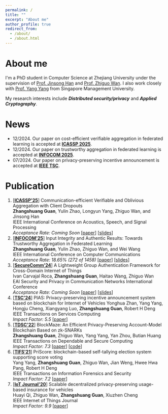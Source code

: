```yaml
---
permalink: /
title: ""
excerpt: "About me"
author_profile: true
redirect_from: 
  - /about/
  - /about.html
---
```


# About me

I'm a PhD student in Computer Science at Zhejiang University under the supervision of [Prof. Jinsong Han](https://person.zju.edu.cn/en/hanjinsong) and [Prof. Zhiguo Wan](https://scholar.google.com/citations?user=8D7Vh20AAAAJ&hl=en). I also work closely with [Prof. Yang Yang](https://scholar.google.com/citations?user=QkzqbckAAAAJ&hl=en) from Singapore Management University.

My research interests include ***Distributed security/privacy*** and ***Applied Cryptography***. 

# News
- 12/2024. Our paper on cost-efficient verifiable aggregation in federated learning is accepted at **[ICASSP 2025](https://2025.ieeeicassp.org/)**.
- 12/2024. Our paper on trustworthy aggregation in federated learning is accepted at **[INFOCOM 2025](https://infocom2025.ieee-infocom.org/)**.
- 07/2024. Our paper on  privacy-preserving incentive announcement is accepted at **[IEEE TSC](https://ieeexplore.ieee.org/abstract/document/10584310)**.

# Publication
1. [**[ICASSP'25](https://2025.ieeeicassp.org/)**] Communication-efficient Verifiable and Oblivious Aggregation with Client Dropouts  
   **Zhangshuang Guan**, Yulin Zhao, Longyun Yang, Zhiguo Wan, and Jinsong Han  
   IEEE International Conference on Acoustics, Speech, and Signal Processing  
   *Acceptance Rate: Coming Soon* [[paper]()] [[slides]()]  
1. [**[INFOCOM'25](https://infocom2025.ieee-infocom.org/)**] Input Integrity and Authentic Results: Towards Trustworthy Aggregation in Federated Learning  
   **Zhangshuang Guan**, Yulin Zhao, Zhiguo Wan, and Wei Wang  
   IEEE International Conference on Computer Communications  
   *Acceptance Rate: 18.65% (272 of 1458)* [[paper]()] [[slides]()]
1. [**[SecureComm'24](https://securecomm.eai-conferences.org/2024/)**] A Lightweight Group Authentication Framework for Cross-Domain Internet of Things <br>
   Ivan Carvajal Roca, **Zhangshuang Guan**, Haitao Wang, Zhiguo Wan <br> 
   EAI Security and Privacy in Communication Networks International Conference  <br>
   *Acceptance Rate: Coming Soon* [[paper]()] [[slides]()]
1. [**[TSC'24](https://ieeexplore.ieee.org/xpl/RecentIssue.jsp?punumber=4629386)**] PIAS: Privacy-preserving incentive announcement system based on blockchain for Internet of Vehicles
   Yonghua Zhan, Yang Yang, Hongju Cheng, Xiangyang Luo, **Zhangshuang Guan**, Robert H Deng   
   IEEE Transactions on Services Computing  
   *Impact Factor: 5.5* [[paper](https://ieeexplore.ieee.org/abstract/document/10584310)]  
1. [**[TDSC'22](https://ieeexplore.ieee.org/xpl/RecentIssue.jsp?punumber=8858)**] BlockMaze: An Efficient Privacy-Preserving Account-Model Blockchain Based on zk-SNARKs <br>
   **Zhangshuang Guan**, Zhiguo Wan, Yang Yang, Yan Zhou, Butian Huang <br>
   IEEE Transactions on Dependable and Secure Computing <br>
   *Impact Factor: 7.3* [[paper](https://ieeexplore.ieee.org/abstract/document/9200775)] [[code](https://github.com/Agzs/BlockMaze)]
1. [**[TIFS'21](https://ieeexplore.ieee.org/xpl/aboutJournal.jsp?punumber=10206)**] PriScore: blockchain-based self-tallying election system supporting score voting <br>
   Yang Yang, **Zhangshuang Guan**, Zhiguo Wan, Jian Weng, Hwee Hwa Pang, Robert H Deng <br>
   IEEE Transactions on Information Forensics and Security <br>
   *Impact Factor: 7.2* [[paper](https://ieeexplore.ieee.org/abstract/document/9524681)] 
1. [**[IoT Journal'20](https://ieeexplore.ieee.org/xpl/RecentIssue.jsp?punumber=6488907)**] Scalable decentralized privacy-preserving usage-based insurance for vehicles <br>
   Huayi Qi, Zhiguo Wan, **Zhangshuang Guan**, Xiuzhen Cheng <br>
   IEEE Internet of Things Journal <br>
   *Impact Factor: 9.9* [[paper](https://ieeexplore.ieee.org/abstract/document/9210591)] 
